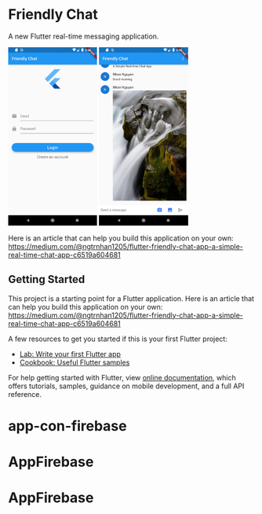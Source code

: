 # Friendly Chat

A new Flutter real-time messaging application.

<img src="Login.png" width="36%"> <img src="Main.png" width="36%">

Here is an article that can help you build this application on your own: https://medium.com/@ngtrnhan1205/flutter-friendly-chat-app-a-simple-real-time-chat-app-c6519a604681

## Getting Started

This project is a starting point for a Flutter application. Here is an article that can help you build this application on your own: https://medium.com/@ngtrnhan1205/flutter-friendly-chat-app-a-simple-real-time-chat-app-c6519a604681

A few resources to get you started if this is your first Flutter project:

- [Lab: Write your first Flutter app](https://flutter.io/docs/get-started/codelab)
- [Cookbook: Useful Flutter samples](https://flutter.io/docs/cookbook)

For help getting started with Flutter, view 
[online documentation](https://flutter.io/docs), which offers tutorials, 
samples, guidance on mobile development, and a full API reference.
# app-con-firebase
# AppFirebase
# AppFirebase
